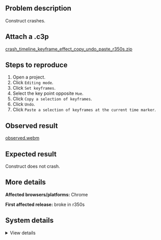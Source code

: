 ## Problem description

Construct crashes.

## Attach a .c3p

[crash_timeline_keyframe_effect_copy_undo_paste_r350s.zip](https://github.com/WilsonPercival/WilsonPercival/files/12064821/crash_timeline_keyframe_effect_copy_undo_paste_r350s.zip)

## Steps to reproduce

1. Open a project.
2. Click `Editing mode`.
3. Click `Set keyframes`.
4. Select the key point opposite `Hue`.
5. Click `Copy a selection of keyframes`.
6. Click `Undo`.
7. Click `Paste a selection of keyframes at the current time marker`.

## Observed result

[observed.webm](https://github.com/WilsonPercival/WilsonPercival/assets/91274932/9afdf758-1459-40d1-b79f-c66ea08a40c0)

## Expected result

Construct does not crash.

## More details



**Affected browsers/platforms:** Chrome

**First affected release:** broke in r350s

## System details

<details><summary>View details</summary>

Error report information
Type: unhandled exception
File: https://editor.construct.net/r350/main.js, line 1059, col 141
Message: Uncaught TypeError: unexpected type
Stack: TypeError: unexpected type at Q.i (https://editor.construct.net/r350/main.js:1059:147) at d.wub (https://editor.construct.net/r350/projectResources.js:1031:193) at d.Iqc (https://editor.construct.net/r350/projectResources.js:1033:496) at T2.dka (https://editor.construct.net/r350/components/bars/timelineBar/timelineBar.js:263:304) at k (https://editor.construct.net/r350/components/bars/timelineBar/timelineBar.js:30:466) at Itb (https://editor.construct.net/r350/components/bars/timelineBar/timelineBar.js:31:330) at window.Jb.Pob.Ei (https://editor.construct.net/r350/components/bars/timelineBar/timelineBar.js:543:175) at u1.T6a (https://editor.construct.net/r350/components/bars/timelineBar/timelineBar.js:68:402) at Sq.g.K.dk.jka.Mxb (https://editor.construct.net/r350/components/bars/timelineBar/timelineBar.js:54:6) at Wh (https://editor.construct.net/r350/main.js:395:253)
Construct version: r350
URL: https://editor.construct.net/
Date: Sun Jul 16 2023 21:42:42 GMT+0300 (Восточная Европа, летнее время)
Uptime: 57.3 s

Platform information
Product: Construct 3 r350 (stable)
Browser: Chrome 114.0.5735.199
Browser engine: Chromium
Context: webapp
Operating system: Windows 11
Device type: desktop
Device pixel ratio: 1.5
Logical CPU cores: 16
Approx. device memory: 8 GB
User agent: Mozilla/5.0 (Windows NT 10.0; Win64; x64) AppleWebKit/537.36 (KHTML, like Gecko) Chrome/114.0.0.0 Safari/537.36
Language setting: en-US

WebGL information
Version string: WebGL 2.0 (OpenGL ES 3.0 Chromium)
Numeric version: 2
Supports NPOT textures: yes
Supports GPU profiling: no
Supports highp precision: yes
Vendor: Google Inc. (AMD)
Renderer: ANGLE (AMD, AMD Radeon(TM) Graphics Direct3D11 vs_5_0 ps_5_0, D3D11)
Major performance caveat: no
Maximum texture size: 16384
Point size range: 1 to 1024
Extensions: EXT_color_buffer_float, EXT_color_buffer_half_float, EXT_disjoint_timer_query_webgl2, EXT_float_blend, EXT_texture_compression_bptc, EXT_texture_compression_rgtc, EXT_texture_filter_anisotropic, EXT_texture_norm16, KHR_parallel_shader_compile, OES_draw_buffers_indexed, OES_texture_float_linear, OVR_multiview2, WEBGL_compressed_texture_s3tc, WEBGL_compressed_texture_s3tc_srgb, WEBGL_debug_renderer_info, WEBGL_debug_shaders, WEBGL_lose_context, WEBGL_multi_draw, WEBGL_provoking_vertex

</details>

